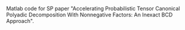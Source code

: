 Matlab code for SP paper "Accelerating Probabilistic Tensor Canonical Polyadic Decomposition With Nonnegative Factors: An Inexact BCD Approach".
